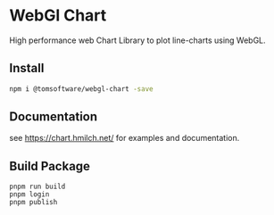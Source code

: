 # WebGl Chart
High performance web Chart Library to plot line-charts using WebGL.

## Install
```bash
npm i @tomsoftware/webgl-chart -save
```

## Documentation
see https://chart.hmilch.net/ for examples and documentation.

## Build Package
```
pnpm run build
pnpm login
pnpm publish
```


